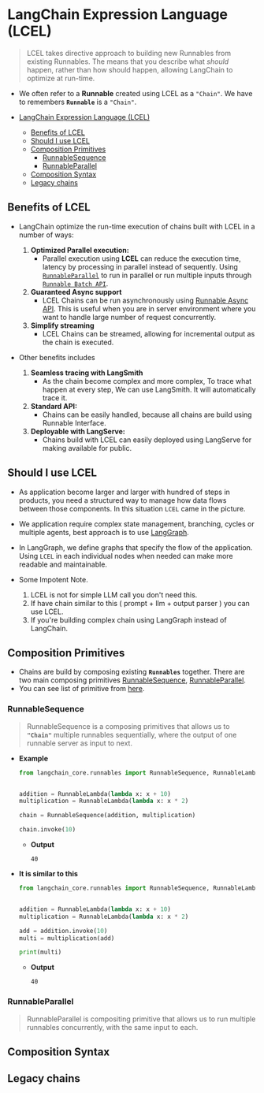 # LangChain Expression Language (LCEL)

> LCEL takes directive approach to building new Runnables from existing Runnables.
> The means that you describe what *should* happen, rather than how should happen, allowing LangChain to optimize at run-time.

- We often refer to a **Runnable** created using LCEL as a `"Chain"`. We have to remembers **`Runnable`** is a `"Chain"`.

- [LangChain Expression Language (LCEL)](#langchain-expression-language-lcel)
  - [Benefits of LCEL](#benefits-of-lcel)
  - [Should I use LCEL](#should-i-use-lcel)
  - [Composition Primitives](#composition-primitives)
    - [RunnableSequence](#runnablesequence)
    - [RunnableParallel](#runnableparallel)
  - [Composition Syntax](#composition-syntax)
  - [Legacy chains](#legacy-chains)

## Benefits of LCEL

- LangChain optimize the run-time execution of chains built with LCEL in a number of ways:
    1. **Optimized Parallel execution:**
        - Parallel execution using **LCEL** can reduce the execution time, latency by processing in parallel instead of sequently. Using [`RunnableParallel`]() to run in parallel or run multiple inputs through [`Runnable Batch API`]().
    2. **Guaranteed Async support**
        - LCEL Chains can be run asynchronously using [Runnable Async API](). This is useful when you are in server environment where you want to handle large number of request concurrently.
    3. **Simplify streaming**
        - LCEL Chains can be streamed, allowing for incremental output as the chain is executed.

- Other benefits includes
    1. **Seamless tracing with LangSmith**
        - As the chain become complex and more complex, To trace what happen at every step, We can use LangSmith. It will automatically trace it.
    2. **Standard API:**
        - Chains can be easily handled, because all chains are build using Runnable Interface.
    3. **Deployable with LangServe:**
        - Chains build with LCEL can easily deployed using LangServe for making available for public.

## Should I use LCEL

- As application become larger and larger with hundred of steps in products, you need a structured way to manage how data flows between those components. In this situation `LCEL` came in the picture.
- We application require complex state management, branching, cycles or multiple agents, best approach is to use [LangGraph](../../Lang%20Graph/01_langchain_glossary/).
- In LangGraph, we define graphs that specify the flow of the application. Using `LCEL` in each individual nodes when needed can make more readable and maintainable.

- Some Impotent Note.
  1. LCEL is not for simple LLM call you don't need this.
  2. If have chain similar to this ( prompt + llm + output parser ) you can use LCEL.
  3. If you're building complex chain using LangGraph instead of LangChain.

## Composition Primitives

- Chains are build by composing existing **`Runnables`** together. There are two main composing primitives [RunnableSequence](#runnablesequence), [RunnableParallel](#runnableparallel).
- You can see list of primitive from [here](https://python.langchain.com/api_reference/core/runnables.html).

### RunnableSequence

> RunnableSequence is a composing primitives that allows us to **`"Chain"`** multiple runnables sequentially, where the output of one runnable server as input to next.

- **Example**

    ```py
    from langchain_core.runnables import RunnableSequence, RunnableLambda
    
    
    addition = RunnableLambda(lambda x: x + 10)
    multiplication = RunnableLambda(lambda x: x * 2)
    
    chain = RunnableSequence(addition, multiplication)
    
    chain.invoke(10)
    ```

  - **Output**

    ```shell
    40
    ```

- **It is similar to this**

    ```py
    from langchain_core.runnables import RunnableSequence, RunnableLambda
    
    
    addition = RunnableLambda(lambda x: x + 10)
    multiplication = RunnableLambda(lambda x: x * 2)

    add = addition.invoke(10)
    multi = multiplication(add)

    print(multi)
    ```

  - **Output**

    ```shell
    40
    ```

### RunnableParallel

> RunnableParallel is compositing primitive that allows us to run multiple runnables concurrently, with the same input to each.

## Composition Syntax

## Legacy chains
